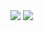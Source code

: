 <div style="flex">
  <img src="https://github-readme-stats.vercel.app/api?username=Pedro-HB&show_icons=true&line_height=20&title_color=7A7ADB&icon_color=2234AE&text_color=D3D3D3&bg_color=0,000000,130F40">
  <img src="https://github-readme-stats.vercel.app/api/top-langs/?username=Pedro-HB&layout=compact&bg_color=0,000000,130F40"/>
</div>
